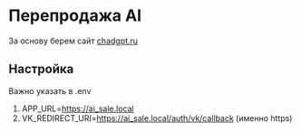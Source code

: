 # Перепродажа AI

За основу берем сайт [chadgpt.ru](https://chadgpt.ru/)

## Настройка

Важно указать в .env
1. APP_URL=https://ai_sale.local
1. VK_REDIRECT_URI=https://ai_sale.local/auth/vk/callback (именно https)
